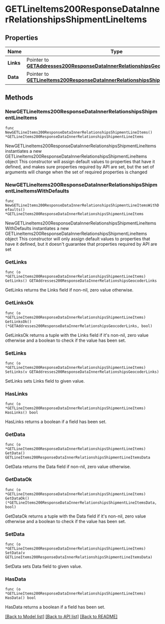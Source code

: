 # GETLineItems200ResponseDataInnerRelationshipsShipmentLineItems

## Properties

Name | Type | Description | Notes
------------ | ------------- | ------------- | -------------
**Links** | Pointer to [**GETAddresses200ResponseDataInnerRelationshipsGeocoderLinks**](GETAddresses200ResponseDataInnerRelationshipsGeocoderLinks.md) |  | [optional] 
**Data** | Pointer to [**GETLineItems200ResponseDataInnerRelationshipsShipmentLineItemsData**](GETLineItems200ResponseDataInnerRelationshipsShipmentLineItemsData.md) |  | [optional] 

## Methods

### NewGETLineItems200ResponseDataInnerRelationshipsShipmentLineItems

`func NewGETLineItems200ResponseDataInnerRelationshipsShipmentLineItems() *GETLineItems200ResponseDataInnerRelationshipsShipmentLineItems`

NewGETLineItems200ResponseDataInnerRelationshipsShipmentLineItems instantiates a new GETLineItems200ResponseDataInnerRelationshipsShipmentLineItems object
This constructor will assign default values to properties that have it defined,
and makes sure properties required by API are set, but the set of arguments
will change when the set of required properties is changed

### NewGETLineItems200ResponseDataInnerRelationshipsShipmentLineItemsWithDefaults

`func NewGETLineItems200ResponseDataInnerRelationshipsShipmentLineItemsWithDefaults() *GETLineItems200ResponseDataInnerRelationshipsShipmentLineItems`

NewGETLineItems200ResponseDataInnerRelationshipsShipmentLineItemsWithDefaults instantiates a new GETLineItems200ResponseDataInnerRelationshipsShipmentLineItems object
This constructor will only assign default values to properties that have it defined,
but it doesn't guarantee that properties required by API are set

### GetLinks

`func (o *GETLineItems200ResponseDataInnerRelationshipsShipmentLineItems) GetLinks() GETAddresses200ResponseDataInnerRelationshipsGeocoderLinks`

GetLinks returns the Links field if non-nil, zero value otherwise.

### GetLinksOk

`func (o *GETLineItems200ResponseDataInnerRelationshipsShipmentLineItems) GetLinksOk() (*GETAddresses200ResponseDataInnerRelationshipsGeocoderLinks, bool)`

GetLinksOk returns a tuple with the Links field if it's non-nil, zero value otherwise
and a boolean to check if the value has been set.

### SetLinks

`func (o *GETLineItems200ResponseDataInnerRelationshipsShipmentLineItems) SetLinks(v GETAddresses200ResponseDataInnerRelationshipsGeocoderLinks)`

SetLinks sets Links field to given value.

### HasLinks

`func (o *GETLineItems200ResponseDataInnerRelationshipsShipmentLineItems) HasLinks() bool`

HasLinks returns a boolean if a field has been set.

### GetData

`func (o *GETLineItems200ResponseDataInnerRelationshipsShipmentLineItems) GetData() GETLineItems200ResponseDataInnerRelationshipsShipmentLineItemsData`

GetData returns the Data field if non-nil, zero value otherwise.

### GetDataOk

`func (o *GETLineItems200ResponseDataInnerRelationshipsShipmentLineItems) GetDataOk() (*GETLineItems200ResponseDataInnerRelationshipsShipmentLineItemsData, bool)`

GetDataOk returns a tuple with the Data field if it's non-nil, zero value otherwise
and a boolean to check if the value has been set.

### SetData

`func (o *GETLineItems200ResponseDataInnerRelationshipsShipmentLineItems) SetData(v GETLineItems200ResponseDataInnerRelationshipsShipmentLineItemsData)`

SetData sets Data field to given value.

### HasData

`func (o *GETLineItems200ResponseDataInnerRelationshipsShipmentLineItems) HasData() bool`

HasData returns a boolean if a field has been set.


[[Back to Model list]](../README.md#documentation-for-models) [[Back to API list]](../README.md#documentation-for-api-endpoints) [[Back to README]](../README.md)



